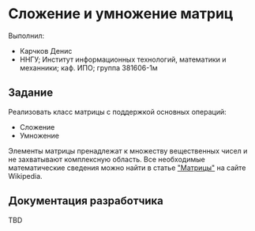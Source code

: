 # Сложение и умножение матриц

Выполнил:

 - Карчков Денис
 - ННГУ; Институт информационных технологий, математики и механники; каф. ИПО; группа 381606-1м

## Задание

Реализовать класс матрицы с поддержкой основных операций:

 - Сложение
 - Умножение

Элементы матрицы пренадлежат к множеству вещественных чисел и не захватывают комплексную область.
Все необходимые математические сведения можно найти в статье
["Матрицы"][matrix] на сайте Wikipedia.

## Документация разработчика

TBD

<!-- LINKS -->

[matrix]: https://ru.wikipedia.org/wiki/%D0%9C%D0%B0%D1%82%D1%80%D0%B8%D1%86%D0%B0_(%D0%BC%D0%B0%D1%82%D0%B5%D0%BC%D0%B0%D1%82%D0%B8%D0%BA%D0%B0)
